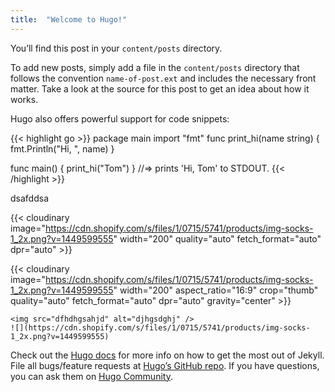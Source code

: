 ```yaml
---
title:  "Welcome to Hugo!"
---
```

You’ll find this post in your `content/posts` directory.

To add new posts, simply add a file in the `content/posts` directory that follows the convention `name-of-post.ext` and includes the necessary front matter. Take a look at the source for this post to get an idea about how it works.

Hugo also offers powerful support for code snippets:

{{< highlight go >}}
package main
import "fmt"
func print_hi(name string) {
  fmt.Println("Hi, ", name)
}

func main() {
  print_hi("Tom")
}
//=> prints 'Hi, Tom' to STDOUT.
{{< /highlight >}}

dsafddsa

{{< cloudinary image="https://cdn.shopify.com/s/files/1/0715/5741/products/img-socks-1_2x.png?v=1449599555" width="200" quality="auto" fetch_format="auto" dpr="auto" >}}

{{< cloudinary image="https://cdn.shopify.com/s/files/1/0715/5741/products/img-socks-1_2x.png?v=1449599555" width="200" aspect_ratio="16:9" crop="thumb" quality="auto" fetch_format="auto" dpr="auto" gravity="center" >}}

```
<img src="dfhdhgsahjd" alt="djhgsdghj" />
![](https://cdn.shopify.com/s/files/1/0715/5741/products/img-socks-1_2x.png?v=1449599555)
```

Check out the [Hugo docs][hugo-docs] for more info on how to get the most out of Jekyll. File all bugs/feature requests at [Hugo’s GitHub repo][hugo-gh]. If you have questions, you can ask them on [Hugo Community][hugo-community].

[hugo-docs]: https://gohugo.io/documentation/
[hugo-gh]:   https://github.com/gohugoio/hugo
[hugo-community]: https://discourse.gohugo.io/
